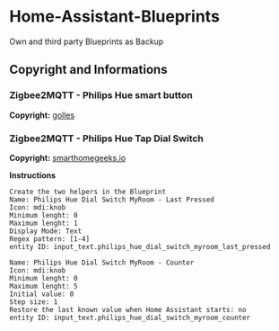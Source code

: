 # Home-Assistant-Blueprints
Own and third party Blueprints as Backup

## Copyright and Informations
### Zigbee2MQTT - Philips Hue smart button
**Copyright:** [golles](https://github.com/golles/Home-Assistant-Blueprints/blob/main/zigbee2mqtt_hue_smart_button_press_and_hold_actions.yaml)

### Zigbee2MQTT - Philips Hue Tap Dial Switch
**Copyright:** [smarthomegeeks.io](https://smarthomegeeks.io/hue-tap-dial-switch/)

**Instructions**
```
Create the two helpers in the Blueprint
Name: Philips Hue Dial Switch MyRoom - Last Pressed
Icon: mdi:knob
Minimum lenght: 0
Maximum lenght: 1
Display Mode: Text
Regex pattern: [1-4]
entity ID: input_text.philips_hue_dial_switch_myroom_last_pressed
```

```
Name: Philips Hue Dial Switch MyRoom - Counter
Icon: mdi:knob
Minimum lenght: 0
Maximum lenght: 5
Initial value: 0
Step size: 1
Restore the last known value when Home Assistant starts: no
entity ID: input_text.philips_hue_dial_switch_myroom_counter
```
